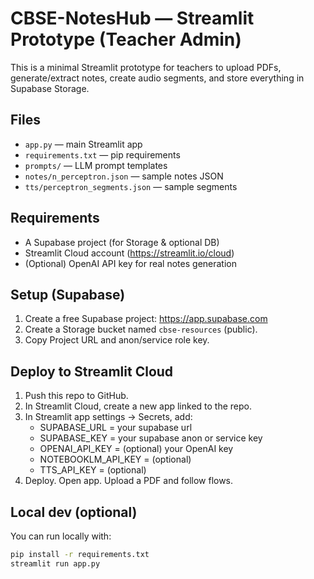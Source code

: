 # CBSE-NotesHub — Streamlit Prototype (Teacher Admin)

This is a minimal Streamlit prototype for teachers to upload PDFs, generate/extract notes, create audio segments, and store everything in Supabase Storage.

## Files
- `app.py` — main Streamlit app
- `requirements.txt` — pip requirements
- `prompts/` — LLM prompt templates
- `notes/n_perceptron.json` — sample notes JSON
- `tts/perceptron_segments.json` — sample segments

## Requirements
- A Supabase project (for Storage & optional DB)
- Streamlit Cloud account (https://streamlit.io/cloud)
- (Optional) OpenAI API key for real notes generation

## Setup (Supabase)
1. Create a free Supabase project: https://app.supabase.com
2. Create a Storage bucket named `cbse-resources` (public).
3. Copy Project URL and anon/service role key.

## Deploy to Streamlit Cloud
1. Push this repo to GitHub.
2. In Streamlit Cloud, create a new app linked to the repo.
3. In Streamlit app settings → Secrets, add:
   - SUPABASE_URL = your supabase url
   - SUPABASE_KEY = your supabase anon or service key
   - OPENAI_API_KEY = (optional) your OpenAI key
   - NOTEBOOKLM_API_KEY = (optional)
   - TTS_API_KEY = (optional)
4. Deploy. Open app. Upload a PDF and follow flows.

## Local dev (optional)
You can run locally with:
```bash
pip install -r requirements.txt
streamlit run app.py
